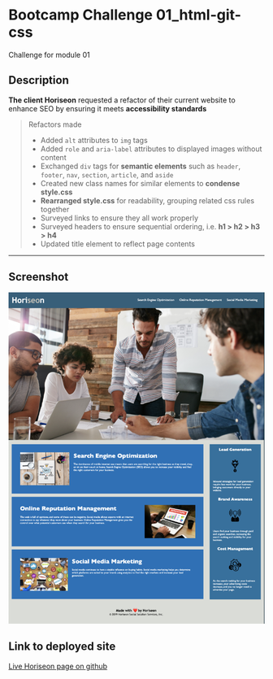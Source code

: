 <!-- @format -->

# Bootcamp Challenge 01_html-git-css

Challenge for module 01

## Description

**The client Horiseon** requested a refactor of their current website to enhance SEO by ensuring it meets **accessibility standards**

> Refactors made
>
> - Added `alt` attributes to `img` tags
> - Added `role` and `aria-label` attributes to displayed images without content
> - Exchanged `div` tags for **semantic elements** such as `header`, `footer`, `nav`, `section`, `article`, and `aside`
> - Created new class names for similar elements to **condense style.css**
> - **Rearranged style.css** for readability, grouping related css rules together
> - Surveyed links to ensure they all work properly
> - Surveyed headers to ensure sequential ordering, i.e. **h1 > h2 > h3 > h4**
> - Updated title element to reflect page contents

---

## Screenshot

![sample landing page](sample.png)

## Link to deployed site

[Live Horiseon page on github](https://codewizard-dt.github.io/bootcamp_challenge_01_html-git-css/)
